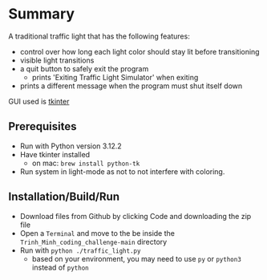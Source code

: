 # Summary
A traditional traffic light that has the following features:
- control over how long each light color should stay lit before transitioning
- visible light transitions
- a quit button to safely exit the program
    - prints 'Exiting Traffic Light Simulator' when exiting
- prints a different message when the program must shut itself down

GUI used is [tkinter](https://docs.python.org/3/library/tkinter.html)

## Prerequisites
- Run with Python version 3.12.2
- Have tkinter installed
    - on mac: `brew install python-tk`
- Run system in light-mode as not to not interfere with coloring. 

## Installation/Build/Run
- Download files from Github by clicking Code and downloading the zip file
- Open a `Terminal` and move to the be inside the `Trinh_Minh_coding_challenge-main` directory
- Run with `python ./traffic_light.py`
    - based on your environment, you may need to use `py` or `python3` instead of `python`
